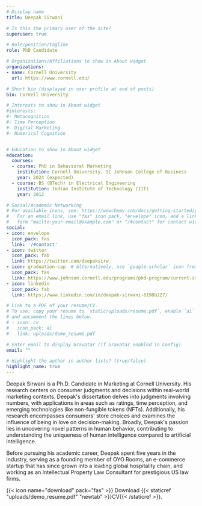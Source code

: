 ```yaml
---
# Display name
title: Deepak Sirwani

# Is this the primary user of the site?
superuser: true

# Role/position/tagline
role: PhD Candidate

# Organizations/Affiliations to show in About widget
organizations:
- name: Cornell University
  url: https://www.cornell.edu/

# Short bio (displayed in user profile at end of posts)
bio: Cornell University

# Interests to show in About widget
#interests:
#- Metacognition
#- Time Perception
#- Digital Marketing
#- Numerical Cognition


# Education to show in About widget
education:
  courses:
  - course: PhD in Behavioral Marketing
    institution: Cornell University, SC Johnson College of Business
    year: 2024 (expected)
  - course: BS (BTech) in Electrical Engineering
    institution: Indian Institute of Technology (IIT)
    year: 2012

# Social/Academic Networking
# For available icons, see: https://wowchemy.com/docs/getting-started/page-builder/#icons
#   For an email link, use "fas" icon pack, "envelope" icon, and a link in the
#   form "mailto:your-email@example.com" or "/#contact" for contact widget.
social:
- icon: envelope
  icon_pack: fas
  link: '/#contact'
- icon: twitter
  icon_pack: fab
  link: https://twitter.com/deepaksirw
- icon: graduation-cap  # Alternatively, use `google-scholar` icon from `ai` icon pack
  icon_pack: fas
  link: https://www.johnson.cornell.edu/programs/phd-program/current-students/ds2344/
- icon: linkedin
  icon_pack: fab
  link: https://www.linkedin.com/in/deepak-sirwani-6198b227/

# Link to a PDF of your resume/CV.
# To use: copy your resume to `static/uploads/resume.pdf`, enable `ai` icons in `params.toml`, 
# and uncomment the lines below.
# - icon: cv
#   icon_pack: ai
#   link: uploads/demo_resume.pdf

# Enter email to display Gravatar (if Gravatar enabled in Config)
email: ""

# Highlight the author in author lists? (true/false)
highlight_name: true
---
```


Deepak Sirwani is a Ph.D. Candidate in Marketing at Cornell University. His research centers on consumer judgments and decisions within real-world marketing contexts. Deepak's dissertation delves into judgments involving numbers, with applications in areas such as ratings, time perception, and emerging technologies like non-fungible tokens (NFTs). Additionally, his research encompasses consumers' store choices and examines the influence of being in love on decision-making. Broadly, Deepak's passion lies in uncovering novel patterns in human behavior, contributing to understanding the uniqueness of human intelligence compared to artificial intelligence.

Before pursuing his academic career, Deepak spent five years in the industry, serving as a founding member of OYO Rooms, an e-commerce startup that has since grown into a leading global hospitality chain, and working as an Intellectual Property Law Consultant for prestigious US law firms.


{{< icon name="download" pack="fas" >}} Download {{< staticref "uploads/demo_resume.pdf" "newtab" >}}CV{{< /staticref >}}.